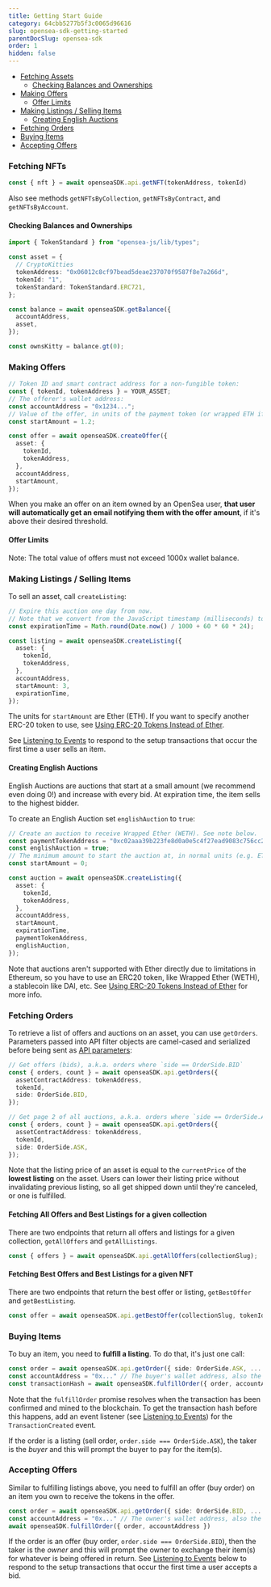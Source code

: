 ```yaml
---
title: Getting Start Guide
category: 64cbb5277b5f3c0065d96616
slug: opensea-sdk-getting-started
parentDocSlug: opensea-sdk
order: 1
hidden: false
---
```


- [Fetching Assets](#fetching-assets)
  - [Checking Balances and Ownerships](#checking-balances-and-ownerships)
- [Making Offers](#making-offers)
  - [Offer Limits](#offer-limits)
- [Making Listings / Selling Items](#making-listings--selling-items)
  - [Creating English Auctions](#creating-english-auctions)
- [Fetching Orders](#fetching-orders)
- [Buying Items](#buying-items)
- [Accepting Offers](#accepting-offers)

### Fetching NFTs

```TypeScript
const { nft } = await openseaSDK.api.getNFT(tokenAddress, tokenId)
```

Also see methods `getNFTsByCollection`, `getNFTsByContract`, and `getNFTsByAccount`.

#### Checking Balances and Ownerships

```typescript
import { TokenStandard } from "opensea-js/lib/types";

const asset = {
  // CryptoKitties
  tokenAddress: "0x06012c8cf97bead5deae237070f9587f8e7a266d",
  tokenId: "1",
  tokenStandard: TokenStandard.ERC721,
};

const balance = await openseaSDK.getBalance({
  accountAddress,
  asset,
});

const ownsKitty = balance.gt(0);
```

### Making Offers

```typescript
// Token ID and smart contract address for a non-fungible token:
const { tokenId, tokenAddress } = YOUR_ASSET;
// The offerer's wallet address:
const accountAddress = "0x1234...";
// Value of the offer, in units of the payment token (or wrapped ETH if none is specified)
const startAmount = 1.2;

const offer = await openseaSDK.createOffer({
  asset: {
    tokenId,
    tokenAddress,
  },
  accountAddress,
  startAmount,
});
```

When you make an offer on an item owned by an OpenSea user, **that user will automatically get an email notifying them with the offer amount**, if it's above their desired threshold.

#### Offer Limits

Note: The total value of offers must not exceed 1000x wallet balance.

### Making Listings / Selling Items

To sell an asset, call `createListing`:

```typescript
// Expire this auction one day from now.
// Note that we convert from the JavaScript timestamp (milliseconds) to seconds:
const expirationTime = Math.round(Date.now() / 1000 + 60 * 60 * 24);

const listing = await openseaSDK.createListing({
  asset: {
    tokenId,
    tokenAddress,
  },
  accountAddress,
  startAmount: 3,
  expirationTime,
});
```

The units for `startAmount` are Ether (ETH). If you want to specify another ERC-20 token to use, see [Using ERC-20 Tokens Instead of Ether](#using-erc-20-tokens-instead-of-ether).

See [Listening to Events](#listening-to-events) to respond to the setup transactions that occur the first time a user sells an item.

#### Creating English Auctions

English Auctions are auctions that start at a small amount (we recommend even doing 0!) and increase with every bid. At expiration time, the item sells to the highest bidder.

To create an English Auction set `englishAuction` to `true`:

```typescript
// Create an auction to receive Wrapped Ether (WETH). See note below.
const paymentTokenAddress = "0xc02aaa39b223fe8d0a0e5c4f27ead9083c756cc2";
const englishAuction = true;
// The minimum amount to start the auction at, in normal units (e.g. ETH)
const startAmount = 0;

const auction = await openseaSDK.createListing({
  asset: {
    tokenId,
    tokenAddress,
  },
  accountAddress,
  startAmount,
  expirationTime,
  paymentTokenAddress,
  englishAuction,
});
```

Note that auctions aren't supported with Ether directly due to limitations in Ethereum, so you have to use an ERC20 token, like Wrapped Ether (WETH), a stablecoin like DAI, etc. See [Using ERC-20 Tokens Instead of Ether](#using-erc-20-tokens-instead-of-ether) for more info.

### Fetching Orders

To retrieve a list of offers and auctions on an asset, you can use `getOrders`. Parameters passed into API filter objects are camel-cased and serialized before being sent as [API parameters](https://docs.opensea.io/v2.0/reference):

```typescript
// Get offers (bids), a.k.a. orders where `side == OrderSide.BID`
const { orders, count } = await openseaSDK.api.getOrders({
  assetContractAddress: tokenAddress,
  tokenId,
  side: OrderSide.BID,
});

// Get page 2 of all auctions, a.k.a. orders where `side == OrderSide.ASK`
const { orders, count } = await openseaSDK.api.getOrders({
  assetContractAddress: tokenAddress,
  tokenId,
  side: OrderSide.ASK,
});
```

Note that the listing price of an asset is equal to the `currentPrice` of the **lowest listing** on the asset. Users can lower their listing price without invalidating previous listing, so all get shipped down until they're canceled, or one is fulfilled.

#### Fetching All Offers and Best Listings for a given collection

There are two endpoints that return all offers and listings for a given collection, `getAllOffers` and `getAllListings`.

```typescript
const { offers } = await openseaSDK.api.getAllOffers(collectionSlug);
```

#### Fetching Best Offers and Best Listings for a given NFT

There are two endpoints that return the best offer or listing, `getBestOffer` and `getBestListing`.

```typescript
const offer = await openseaSDK.api.getBestOffer(collectionSlug, tokenId);
```

### Buying Items

To buy an item, you need to **fulfill a listing**. To do that, it's just one call:

```typescript
const order = await openseaSDK.api.getOrder({ side: OrderSide.ASK, ... })
const accountAddress = "0x..." // The buyer's wallet address, also the taker
const transactionHash = await openseaSDK.fulfillOrder({ order, accountAddress })
```

Note that the `fulfillOrder` promise resolves when the transaction has been confirmed and mined to the blockchain. To get the transaction hash before this happens, add an event listener (see [Listening to Events](#listening-to-events)) for the `TransactionCreated` event.

If the order is a listing (sell order, `order.side === OrderSide.ASK`), the taker is the _buyer_ and this will prompt the buyer to pay for the item(s).

### Accepting Offers

Similar to fulfilling listings above, you need to fulfill an offer (buy order) on an item you own to receive the tokens in the offer.

```typescript
const order = await openseaSDK.api.getOrder({ side: OrderSide.BID, ... })
const accountAddress = "0x..." // The owner's wallet address, also the taker
await openseaSDK.fulfillOrder({ order, accountAddress })
```

If the order is an offer (buy order, `order.side === OrderSide.BID`), then the taker is the _owner_ and this will prompt the owner to exchange their item(s) for whatever is being offered in return. See [Listening to Events](#listening-to-events) below to respond to the setup transactions that occur the first time a user accepts a bid.
